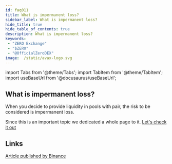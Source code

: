 ```yaml
---
id: faq011
title: What is impermanent loss?
sidebar_label: What is impermanent loss?
hide_title: true
hide_table_of_contents: true
description: What is impermanent loss?
keywords:
 - "ZERO Exchange"
 - "$ZERO"
 - "@OfficialZeroDEX"
image:  /static/avax-logo.svg
---
```


import Tabs from '@theme/Tabs';
import TabItem from '@theme/TabItem';
import useBaseUrl from '@docusaurus/useBaseUrl';

## What is impermanent loss?

When you decide to provide liquidity in pools with pair, the risk to be considered is impermanent loss.

Since this is an important topic we dedicated a whole page to it. [Let's check it out](https://0.masternode.io/docs/il)

## Links
[Article published by Binance](https://academy.binance.com/en/articles/impermanent-loss-explained)
